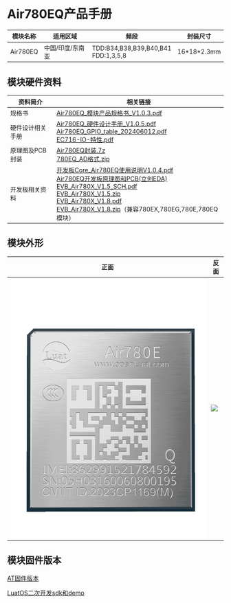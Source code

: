 # Air780EQ产品手册

| 模块名称 | 适用区域         | 频段                                      | 封装尺寸      |
| -------- | ---------------- | ----------------------------------------- | ------------- |
| Air780EQ | 中国/印度/东南亚 | TDD:B34,B38,B39,B40,B41 <br />FDD:1,3,5,8 | 16\*18\*2.3mm |

## 模块硬件资料

| 资料简介         | 相关链接                                                                                                                                                                                                                                                                                                                                                                                                                                                                                                                                                                                                                                                                                                                                                                                                                                    |
| ---------------- | ------------------------------------------------------------------------------------------------------------------------------------------------------------------------------------------------------------------------------------------------------------------------------------------------------------------------------------------------------------------------------------------------------------------------------------------------------------------------------------------------------------------------------------------------------------------------------------------------------------------------------------------------------------------------------------------------------------------------------------------------------------------------------------------------------------------------------------------- |
| 规格书           | [Air780EQ_模块产品规格书_V1.0.3.pdf](https://cdn.openluat-luatcommunity.openluat.com/attachment/20240813113700784_Air780EQ_模块产品规格书_V1.0.3.pdf)                                                                                                                                                                                                                                                                                                                                                                                                                                                                                                                                                                                                                                                                                          |
| 硬件设计相关手册 | [Air780EQ_硬件设计手册_V1.0.5.pdf](https://cdn.openluat-luatcommunity.openluat.com/attachment/20240820201959190_Air780EQ_硬件设计手册_V1.0.5.pdf) <br />[Air780EQ_GPIO_table_202406012.pdf](https://cdn.openluat-luatcommunity.openluat.com/attachment/20240612095831946_Air780EL&780ETGG&780ETG&700EL&700EY&700EC_GPIO_table_202406012.pdf)<br />[EC716-IO-特性.pdf](https://cdn.openluat-luatcommunity.openluat.com/attachment/20240508154944217_EC716-IO-特性.pdf)                                                                                                                                                                                                                                                                                                                                                                            |
| 原理图及PCB封装  | [Air780EQ封装.7z](https://cdn.openluat-luatcommunity.openluat.com/attachment/20231201161306641_Air780ET&L封装.7z)<br />[780EQ_AD格式.zip](https://cdn.openluat-luatcommunity.openluat.com/attachment/20231205101545667_780ET&L_AD格式.zip)                                                                                                                                                                                                                                                                                                                                                                                                                                                                                                                                                                                                      |
| 开发板相关资料   | [开发板Core_Air780EQ使用说明V1.0.4.pdf](https://cdn.openluat-luatcommunity.openluat.com/attachment/20230627145255005_开发板Core_Air780E使用说明V1.0.4.pdf)<br />[Air780EQ开发板原理图和PCB(立创EDA)](https://oshwhub.com/luat/evb_air780x_v1-6 "780X开发板原理图和PCB(立创EDA)")<br />[EVB_Air780X_V1.5_SCH.pdf](https://cdn.openluat-luatcommunity.openluat.com/attachment/20230705082334351_EVB_Air780X_V1.5_SCH.pdf)<br />[EVB_Air780X_V1.5.zip](https://cdn.openluat-luatcommunity.openluat.com/attachment/20230705082416943_EVB_Air780X_V1.5.zip)<br />[EVB_Air780X_V1.8.pdf](https://cdn.openluat-luatcommunity.openluat.com/attachment/20231222160117780_EVB_Air780X_V1.8.pdf)<br />[EVB_Air780X_V1.8.zip](https://cdn.openluat-luatcommunity.openluat.com/attachment/20230329163731051_EVB_Air780X_V1.8.zip)（兼容780EX,780EG,780E,780EQ模块） |

## 模块外形

| 正面                   | 反面                          |
| ---------------------- | ----------------------------- |
| ![](./image/780EQ.png) | ![](./image/780E系列反面.png) |

## 模块固件版本

[AT固件版本](https://docs.openluat.com/air780eq/at/firmware/)

[LuatOS二次开发sdk和demo](https://docs.openluat.com/air780eq/luatos/firmware/) 

